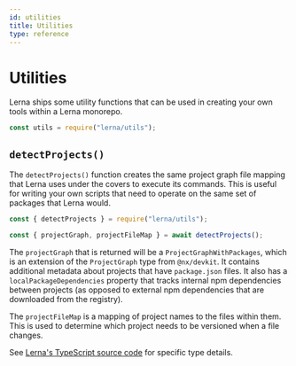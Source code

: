 ```yaml
---
id: utilities
title: Utilities
type: reference
---
```


# Utilities

Lerna ships some utility functions that can be used in creating your own tools within a Lerna monorepo.

```js
const utils = require("lerna/utils");
```

## `detectProjects()`

The `detectProjects()` function creates the same project graph file mapping that Lerna uses under the covers to execute its commands. This is useful for writing your own scripts that need to operate on the same set of packages that Lerna would.

```js
const { detectProjects } = require("lerna/utils");

const { projectGraph, projectFileMap } = await detectProjects();
```

The `projectGraph` that is returned will be a `ProjectGraphWithPackages`, which is an extension of the `ProjectGraph` type from `@nx/devkit`. It contains additional metadata about projects that have `package.json` files. It also has a `localPackageDependencies` property that tracks internal npm dependencies between projects (as opposed to external npm dependencies that are downloaded from the registry).

The `projectFileMap` is a mapping of project names to the files within them. This is used to determine which project needs to be versioned when a file changes.

See [Lerna's TypeScript source code](https://github.com/lerna/lerna/blob/main/libs/core/src/lib/project-graph-with-packages.ts) for specific type details.
